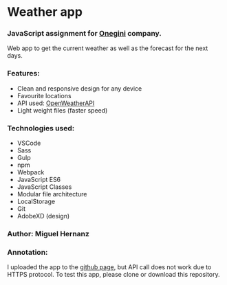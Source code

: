 # Weather app
### JavaScript assignment for [Onegini](https://www.onegini.com/) company.

Web app to get the current weather as well as the forecast for the next days.

### Features:
- Clean and responsive design for any device
- Favourite locations
- API used: [OpenWeatherAPI](https://openweathermap.org/api) 
- Light weight files (faster speed)

### Technologies used:
- VSCode
- Sass
- Gulp
- npm
- Webpack
- JavaScript ES6
- JavaScript Classes 
- Modular file architecture
- LocalStorage
- Git
- AdobeXD (design)

### Author: Miguel Hernanz 

### Annotation: 
I uploaded the app to the [github page](https://mighercas.github.io/weather/), but API call does not work due to HTTPS protocol.
To test this app, please clone or download this repository.
